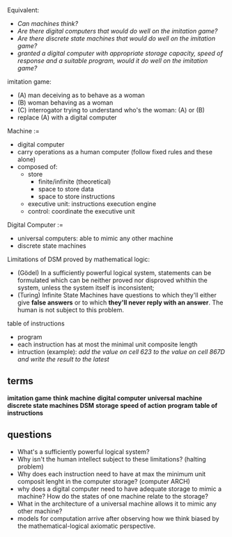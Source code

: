 Equivalent:
+ *Can machines think?*
+ *Are there digital computers that would do well on the imitation game?*
+ *Are there discrete state machines that would do well on the imitation game?*
+ *granted a digital computer with appropriate storage capacity, speed of response and a suitable program, would it do well on the imitation game?*

imitation game:
+ (A) man deceiving as to behave as a woman
+ (B) woman behaving as a woman
+ (C) interrogator trying to understand who's the woman: (A) or (B)
+ replace (A) with a digital computer

Machine :=
+ digital computer
+ carry operations as a human computer (follow fixed rules and these alone)
+ composed of:
    + store
        + finite/infinite (theoretical)
        + space to store data
        + space to store instructions
    + executive unit: instructions execution engine
    + control: coordinate the executive unit

Digital Computer :=
+ universal computers: able to mimic any other machine
+ discrete state machines

Limitations of DSM proved by mathematical logic:
+ (Gödel) In a sufficiently powerful logical system, statements can be formulated which can be neither proved nor disproved whithin the system, unless the system itself is inconsistent;
+ (Turing) Infinite State Machines have questions to which they'll either give **false answers** or to which **they'll never reply with an answer**. The human is not subject to this problem.

table of instructions
+ program
+ each instruction has at most the minimal unit composite length
+ intruction (example): *add the value on cell 623 to the value on cell 867D and write the result to the latest*

## terms
**imitation game**
**think**
**machine**
**digital computer**
**universal machine**
**discrete state machines DSM**
**storage**
**speed of action**
**program**
**table of instructions**

## questions
+ What's a sufficiently powerful logical system?
+ Why isn't the human intellect subject to these limitations? (halting problem)
+ Why does each instruction need to have at max the minimum unit composit lenght in the computer storage? (computer ARCH)
+ why does a digital computer need to have adequate storage to mimic a machine? How do the states of one machine relate to the storage?
+ What in the architecture of a universal machine allows it to mimic any other machine?
+ models for computation arrive after observing how we think biased by the mathematical-logical axiomatic perspective.